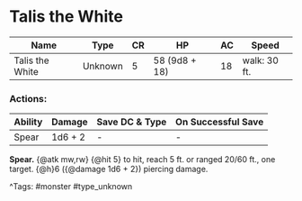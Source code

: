 # Talis the White

| Name | Type | CR | HP | AC | Speed |
|------|------|----|----|----|-------|
| Talis the White | Unknown | 5 | 58 (9d8 + 18) | 18 | walk: 30 ft. |

### Actions:

| Ability | Damage | Save DC & Type | On Successful Save |
|---------|--------|----------------|--------------------|
| Spear | 1d6 + 2 | - | - |


**Spear.** {@atk mw,rw} {@hit 5} to hit, reach 5 ft. or ranged 20/60 ft., one target. {@h}6 ({@damage 1d6 + 2}) piercing damage.

^Tags: #monster #type_unknown